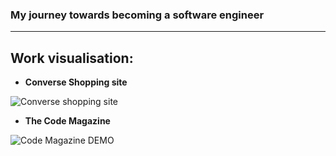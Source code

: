 ### My journey towards becoming a software engineer

---

## Work visualisation:

- **Converse Shopping site**

![Converse shopping site](https://i.ibb.co/YkHtcw8/converse-shoe.png)

- **The Code Magazine**

![Code Magazine DEMO](https://i.ibb.co/xsPRVw0/code-magazine.png)
